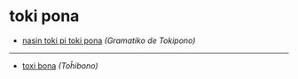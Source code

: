 # toki pona

* [nasin toki pi toki pona](nasin-toki.md) *(Gramatiko de Tokipono)*

___
* [toxi bona](toxi-bona.md) *(Toĥibono)*

